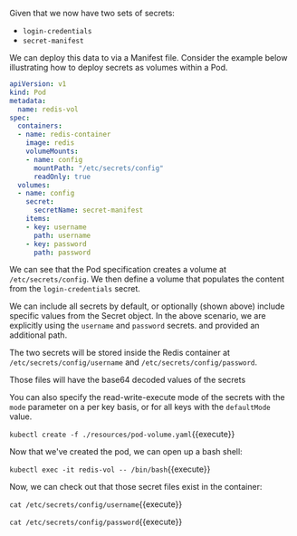 Given that we now have two sets of secrets:

* `login-credentials`
* `secret-manifest`

We can deploy this data to via a Manifest file. Consider the example below illustrating how to deploy secrets as volumes within a Pod.

```yaml
apiVersion: v1
kind: Pod
metadata:
  name: redis-vol
spec:
  containers:
  - name: redis-container
    image: redis
    volumeMounts:
    - name: config
      mountPath: "/etc/secrets/config"
      readOnly: true
  volumes:
  - name: config
    secret:
      secretName: secret-manifest
    items:
    - key: username
      path: username
    - key: password
      path: password
```

We can see that the Pod specification creates a volume at `/etc/secrets/config`. We then define a volume that populates the content from the `login-credentials` secret.

We can include all secrets by default, or optionally (shown above) include specific values from the Secret object. In the above scenario, we are explicitly using the `username` and `password` secrets. and provided an additional path.

The two secrets will be stored inside the Redis container at `/etc/secrets/config/username` and `/etc/secrets/config/password`.

Those files will have the base64 decoded values of the secrets

You can also specify the read-write-execute mode of the secrets with the `mode` parameter on a per key basis, or for all keys with the `defaultMode` value.

`kubectl create -f ./resources/pod-volume.yaml`{{execute}}

Now that we've created the pod, we can open up a bash shell:

`kubectl exec -it redis-vol -- /bin/bash`{{execute}}

Now, we can check out that those secret files exist in the container:

`cat /etc/secrets/config/username`{{execute}}

`cat /etc/secrets/config/password`{{execute}}
